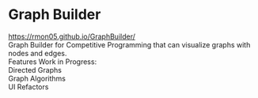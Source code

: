 # Graph Builder
https://rmon05.github.io/GraphBuilder/
<br>
Graph Builder for Competitive Programming that can visualize graphs with nodes and edges. 
<br>
Features Work in Progress:
<br>
Directed Graphs
<br>
Graph Algorithms
<br>
UI Refactors
